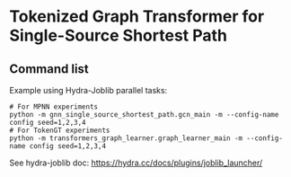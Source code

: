 # Tokenized Graph Transformer for Single-Source Shortest Path

## Command list

Example using Hydra-Joblib parallel tasks:

```
# For MPNN experiments
python -m gnn_single_source_shortest_path.gcn_main -m --config-name config seed=1,2,3,4
# For TokenGT experiments
python -m transformers_graph_learner.graph_learner_main -m --config-name config seed=1,2,3,4

```

See hydra-joblib doc: https://hydra.cc/docs/plugins/joblib_launcher/
